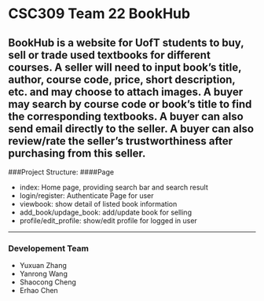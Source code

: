 # CSC309 Team 22 BookHub
BookHub is a website for UofT students to buy, sell or trade used textbooks for different courses. A seller will need to input book’s title, author, course code, price, short description, etc. and may choose to attach images. A buyer may search by course code or book’s title to find the corresponding textbooks. A buyer can also send email directly to the seller. A buyer can also review/rate the seller’s trustworthiness after purchasing from this seller.
---
###Project Structure:
####Page
* index: Home page, providing search bar and search result
* login/register: Authenticate Page for user
* viewbook: show detail of listed book information
* add_book/updage_book: add/update book for selling
* profile/edit_profile: show/edit profile for logged in user


---
### Developement Team
* Yuxuan Zhang
* Yanrong Wang
* Shaocong Cheng
* Erhao Chen
